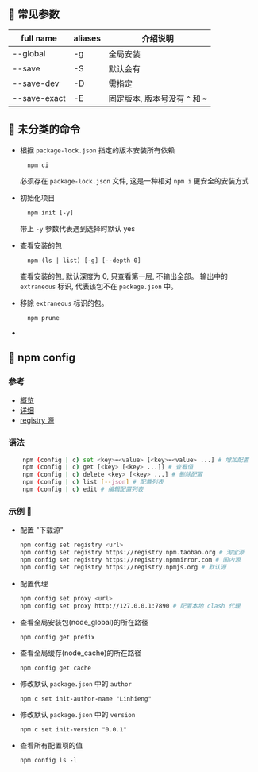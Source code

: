 ## 🍕 常见参数

full name    | aliases | 介绍说明
-------------|---------|------------------
--global     | -g      | 全局安装
--save       | -S      | 默认会有
--save-dev   | -D      | 需指定
--save-exact | -E      | 固定版本, 版本号没有 `^` 和 `~`

## 🍕 未分类的命令

- 根据 `package-lock.json` 指定的版本安装所有依赖

    	npm ci

  必须存在 `package-lock.json` 文件, 这是一种相对 `npm i` 更安全的安装方式


- 初始化项目

    	npm init [-y]

  带上 `-y` 参数代表遇到选择时默认 yes

- 查看安装的包

    	npm (ls | list) [-g] [--depth 0]

  查看安装的包, 默认深度为 0, 只查看第一层, 不输出全部。
	输出中的 `extraneous` 标识, 代表该包不在 `package.json` 中。

- 移除 `extraneous` 标识的包。

	    npm prune

-

## 🍕 npm config

### 参考

- [概览](https://docs.npmjs.com/cli/v8/commands/npm-config)
- [详细](https://docs.npmjs.com/cli/v8/using-npm/config/)
- [registry 源](https://docs.npmjs.com/cli/v8/using-npm/registry)

### 语法

```bash
    npm (config | c) set <key>=<value> [<key>=<value> ...] # 增加配置
    npm (config | c) get [<key> [<key> ...]] # 查看值
    npm (config | c) delete <key> [<key> ...] # 删除配置
    npm (config | c) list [--json] # 配置列表
    npm (config | c) edit # 编辑配置列表
```

### 示例 🌰

- 配置 "下载源"

  ```bash
  npm config set registry <url>
  npm config set registry https://registry.npm.taobao.org # 淘宝源
  npm config set registry https://registry.npmmirror.com # 国内源
  npm config set registry https://registry.npmjs.org # 默认源
  ```

- 配置代理

  ```bash
  npm config set proxy <url>
  npm config set proxy http://127.0.0.1:7890 # 配置本地 clash 代理
  ```

- 查看全局安装包(node_global)的所在路径

      npm config get prefix

- 查看全局缓存(node_cache)的所在路径

      npm config get cache

- 修改默认 `package.json` 中的 `author`

      npm c set init-author-name "Linhieng"

- 修改默认 `package.json` 中的 `version`

      npm c set init-version "0.0.1"

- 查看所有配置项的值

      npm config ls -l